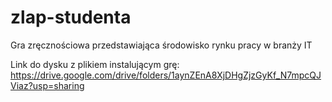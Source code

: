 # zlap-studenta
Gra zręcznościowa przedstawiająca środowisko rynku pracy w branży IT


Link do dysku z plikiem instalującym grę: https://drive.google.com/drive/folders/1aynZEnA8XjDHgZjzGyKf_N7mpcQJViaz?usp=sharing

